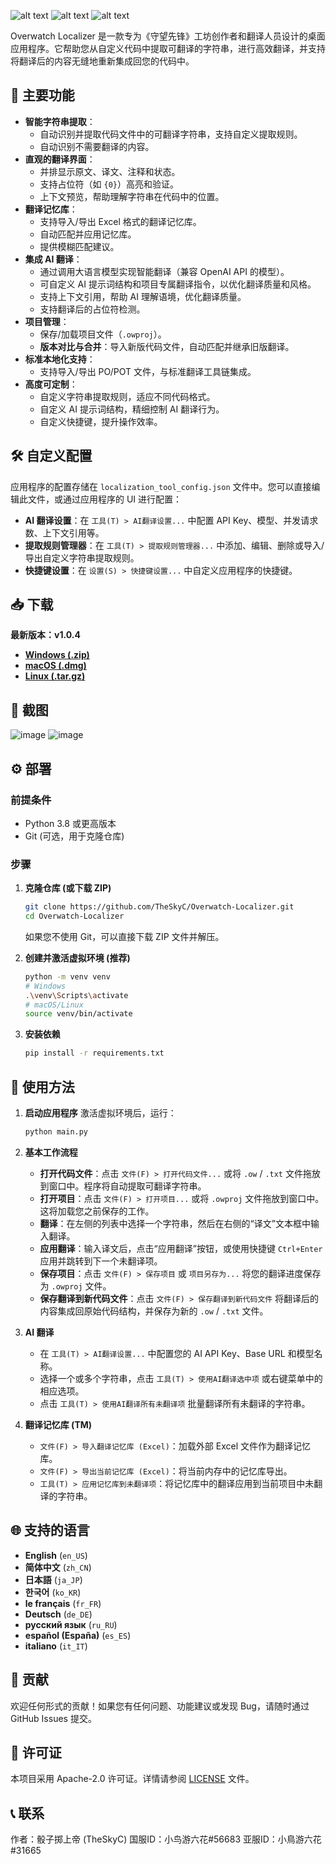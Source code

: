 ![alt text](https://img.shields.io/github/v/release/TheSkyC/Overwatch-Localizer?style=flat-square)
![alt text](https://img.shields.io/badge/License-Apache%202.0-blue.svg)
![alt text](https://img.shields.io/badge/Python-3.8%2B-blue?style=flat-square&logo=python)

Overwatch Localizer 是一款专为《守望先锋》工坊创作者和翻译人员设计的桌面应用程序。它帮助您从自定义代码中提取可翻译的字符串，进行高效翻译，并支持将翻译后的内容无缝地重新集成回您的代码中。
## 🚀 主要功能

*   **智能字符串提取**：
    *   自动识别并提取代码文件中的可翻译字符串，支持自定义提取规则。
    *   自动识别不需要翻译的内容。
*   **直观的翻译界面**：
    *   并排显示原文、译文、注释和状态。
    *   支持占位符（如 `{0}`）高亮和验证。
    *   上下文预览，帮助理解字符串在代码中的位置。
*   **翻译记忆库**：
    *   支持导入/导出 Excel 格式的翻译记忆库。
    *   自动匹配并应用记忆库。
    *   提供模糊匹配建议。
*   **集成 AI 翻译**：
    *   通过调用大语言模型实现智能翻译（兼容 OpenAI API 的模型）。
    *   可自定义 AI 提示词结构和项目专属翻译指令，以优化翻译质量和风格。
    *   支持上下文引用，帮助 AI 理解语境，优化翻译质量。
    *   支持翻译后的占位符检测。
*   **项目管理**：
    *   保存/加载项目文件（`.owproj`）。
    *   **版本对比与合并**：导入新版代码文件，自动匹配并继承旧版翻译。
*   **标准本地化支持**：
    *   支持导入/导出 PO/POT 文件，与标准翻译工具链集成。
*   **高度可定制**：
    *   自定义字符串提取规则，适应不同代码格式。
    *   自定义 AI 提示词结构，精细控制 AI 翻译行为。
    *   自定义快捷键，提升操作效率。

## 🛠️ 自定义配置

应用程序的配置存储在 `localization_tool_config.json` 文件中。您可以直接编辑此文件，或通过应用程序的 UI 进行配置：

*   **AI 翻译设置**：在 `工具(T) > AI翻译设置...` 中配置 API Key、模型、并发请求数、上下文引用等。
*   **提取规则管理器**：在 `工具(T) > 提取规则管理器...` 中添加、编辑、删除或导入/导出自定义字符串提取规则。
*   **快捷键设置**：在 `设置(S) > 快捷键设置...` 中自定义应用程序的快捷键。

## 📥 下载
**最新版本：v1.0.4**
*   [**Windows (.zip)**](https://github.com/TheSkyC/overwatch-localizer/releases/download/v1.0.4/OverwatchLocalizer-win-x64.zip)
*   [**macOS (.dmg)**](https://github.com/TheSkyC/overwatch-localizer/releases/download/v1.0.4/OverwatchLocalizer-macos-universal.dmg)
*   [**Linux (.tar.gz)**](https://github.com/TheSkyC/overwatch-localizer/releases/download/v1.0.4/OverwatchLocalizer-linux-x64.tar.gz)

## 📸 截图
![image](https://github.com/user-attachments/assets/96f07227-f60b-4dbb-a55f-4eae8918808f)
![image](https://github.com/user-attachments/assets/36f49e65-8c38-4084-b268-9729133a1a8d)

## ⚙️ 部署

### 前提条件

*   Python 3.8 或更高版本
*   Git (可选，用于克隆仓库)

### 步骤

1.  **克隆仓库 (或下载 ZIP)**
    ```bash
    git clone https://github.com/TheSkyC/Overwatch-Localizer.git
    cd Overwatch-Localizer
    ```
    如果您不使用 Git，可以直接下载 ZIP 文件并解压。

2.  **创建并激活虚拟环境 (推荐)**
    ```bash
    python -m venv venv
    # Windows
    .\venv\Scripts\activate
    # macOS/Linux
    source venv/bin/activate
    ```

3.  **安装依赖**
    ```bash
    pip install -r requirements.txt
    ```

## 🚀 使用方法

1.  **启动应用程序**
    激活虚拟环境后，运行：
    ```bash
    python main.py
    ```
2.  **基本工作流程**
    *   **打开代码文件**：点击 `文件(F) > 打开代码文件...` 或将 `.ow` / `.txt` 文件拖放到窗口中。程序将自动提取可翻译字符串。
    *   **打开项目**：点击 `文件(F) > 打开项目...` 或将 `.owproj` 文件拖放到窗口中。这将加载您之前保存的工作。
    *   **翻译**：在左侧的列表中选择一个字符串，然后在右侧的“译文”文本框中输入翻译。
    *   **应用翻译**：输入译文后，点击“应用翻译”按钮，或使用快捷键 `Ctrl+Enter` 应用并跳转到下一个未翻译项。
    *   **保存项目**：点击 `文件(F) > 保存项目` 或 `项目另存为...` 将您的翻译进度保存为 `.owproj` 文件。
    *   **保存翻译到新代码文件**：点击 `文件(F) > 保存翻译到新代码文件` 将翻译后的内容集成回原始代码结构，并保存为新的 `.ow` / `.txt` 文件。

3.  **AI 翻译**
    *   在 `工具(T) > AI翻译设置...` 中配置您的 AI API Key、Base URL 和模型名称。
    *   选择一个或多个字符串，点击 `工具(T) > 使用AI翻译选中项` 或右键菜单中的相应选项。
    *   点击 `工具(T) > 使用AI翻译所有未翻译项` 批量翻译所有未翻译的字符串。

4.  **翻译记忆库 (TM)**
    *   `文件(F) > 导入翻译记忆库 (Excel)`：加载外部 Excel 文件作为翻译记忆库。
    *   `文件(F) > 导出当前记忆库 (Excel)`：将当前内存中的记忆库导出。
    *   `工具(T) > 应用记忆库到未翻译项`：将记忆库中的翻译应用到当前项目中未翻译的字符串。


## 🌐 支持的语言
*   **English** (`en_US`)
*   **简体中文** (`zh_CN`)
*   **日本語** (`ja_JP`)
*   **한국어** (`ko_KR`)
*   **le français** (`fr_FR`)
*   **Deutsch** (`de_DE`)
*   **русский язык** (`ru_RU`)
*   **español (España)** (`es_ES`)
*   **italiano** (`it_IT`)

## 🤝 贡献
欢迎任何形式的贡献！如果您有任何问题、功能建议或发现 Bug，请随时通过 GitHub Issues 提交。

## 📄 许可证
本项目采用 Apache-2.0 许可证。详情请参阅 [LICENSE](LICENSE) 文件。

## 📞 联系

作者：骰子掷上帝 (TheSkyC)
国服ID：小鸟游六花#56683
亚服ID：小鳥游六花#31665
